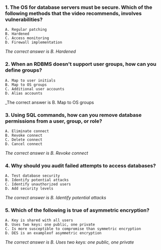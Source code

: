 ### 1. The OS for database servers must be secure. Which of the following methods that the video recommends, involves vulnerabilities?
    A. Regular patching
    B. Hardened
    C. Access monitoring
    D. Firewall implementation

_The correct answer is B. Hardened_
### 2. When an RDBMS doesn't support user groups, how can you define groups?
    A. Map to user initials
    B. Map to OS groups
    C. Additional user accounts
    D. Alias accounts

_The correct answer is B. Map to OS groups
### 3. Using SQL commands, how can you remove database permissions from a user, group, or role?
    A. Eliminate connect
    B. Revoke connect
    C. Delete connect
    D. Cancel connect

_The correct answer is B. Revoke connect_
### 4. Why should you audit failed attempts to access databases?
    A. Test database security
    B. Identify potential attacks
    C. Identify unauthorized users
    D. Add security levels

_The correct answer is B. Identify potential attacks_
### 5. Which of the following is true of asymmetric encryption?
    A. Key is shared with all users
    B. Uses two keys: one public, one private
    C. Is more susceptible to compromise than symmetric encryption
    D. DES is an exampleof asymmetric encryption

_The correct answer is B. Uses two keys: one public, one private_
